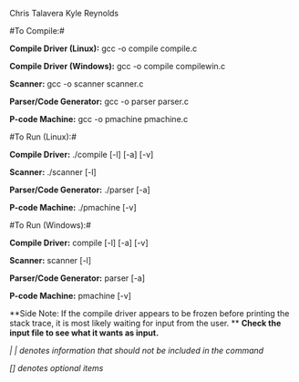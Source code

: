 Chris Talavera
Kyle Reynolds

#To Compile:#

**Compile Driver (Linux):** gcc -o compile compile.c

**Compile Driver (Windows):** gcc -o compile compilewin.c

**Scanner:** gcc -o scanner scanner.c

**Parser/Code Generator:** gcc -o parser parser.c

**P-code Machine:** gcc -o pmachine pmachine.c

#To Run (Linux):#

**Compile Driver:** ./compile [-l] [-a] [-v]

**Scanner:** ./scanner [-l]

**Parser/Code Generator:** ./parser [-a]

**P-code Machine:** ./pmachine [-v]

#To Run (Windows):#

**Compile Driver:** compile [-l] [-a] [-v]

**Scanner:** scanner [-l]

**Parser/Code Generator:** parser [-a]

**P-code Machine:** pmachine [-v]

**Side Note: If the compile driver appears to be frozen before printing the stack trace, it is most likely waiting for input from the user. **
**Check the input file to see what it wants as input.**

*| | denotes information that should not be included in the command*

*[] denotes optional items*
